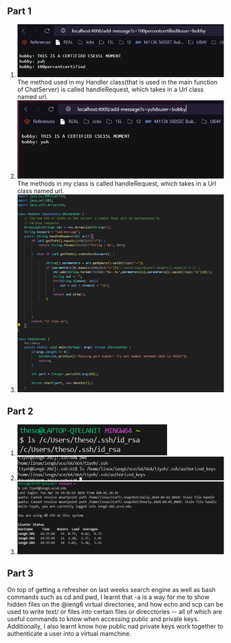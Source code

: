 ## Part 1
1. ![image](cse15llab2.png) <br>
The method used in my Handler class(that is used in the main function of ChatServer) is called handleRequest, which takes in a Url class named url. 
2. ![image](lab215l(1).png) <br>
The methods in my class is called handleRequest, which takes in a Url class named url. 
3. ![image](lab215l.png) <br>
## Part 2
1. ![image](lab2privatekey.png) <br>
2. ![image](lab2publickey.png) <br> 
3. ![image](lab2nologon.png) <br>

## Part 3
On top of getting a refresher on last weeks search engine as well as bash commands such as cd and pwd, I learnt that -a is a way for me to show hidden files on the @ieng6 virtual directories, and how echo and scp can be used to write text/ or files into certain files or direcctories -- all of which are useful commands to know when accessing public and private keys. Additionally, I also learnt know how public nad private keys work together to authenticate a user into a virtual mamchine. 
